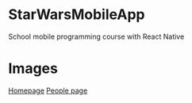 # StarWarsMobileApp
School mobile programming course with React Native

# Images
[Homepage](https://imgur.com/a/tmeSQho)
[People page](https://imgur.com/a/3ryDv1E)
